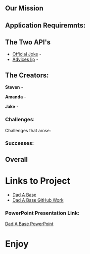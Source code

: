 # 


## Our Mission


## Application Requiremnts:


## The Two API's
* [Official Joke](https://official-joke-api.appspot.com/random_joke) - 
* [Advices lip](https://api.adviceslip.com/advice) - 

## The Creators:
**Steven** - 

**Amanda** - 

**Jake** - 


### Challenges:
Challenges that arose:
 


### Successes:


## Overall


# Links to Project
* [Dad A Base](https://rbracker.github.io/breakfastclub-project/)
* [Dad A Base GitHub Work](https://github.com/rbracker/breakfastclub-project)

### PowerPoint Presentation Link:
[Dad A Base PowerPoint]()

# Enjoy